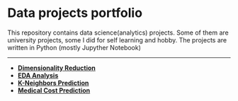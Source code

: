 # Data projects portfolio
This repository contains data science(analytics) projects. Some of them are university projects, some I did for self learning and hobby. The projects are written in Python (mostly Jupyther Notebook)
___
<ul>
 <li> 
    <a href="https://github.com/marynakrv/Portfolio/tree/main/Dimensionality%20Reduction">
      <strong>
        Dimensionality Reduction
      </strong></a> 
 </li> 
 <li> 
    <a href="https://github.com/marynakrv/Portfolio/tree/main/EDA-analysis">
      <strong>
        EDA Analysis
      </strong></a> 
 </li> 
 <li> 
    <a href="https://github.com/marynakrv/Portfolio/tree/main/K-Neighbors%20prediction">
      <strong>
        K-Neighbors Prediction
      </strong></a> 
 </li> 
  <li> 
    <a href="https://github.com/marynakrv/Portfolio/tree/main/Predictio%20of%20insurance%20costs">
      <strong>
        Medical Cost Prediction
      </strong></a> 
 </li>
</ul>
